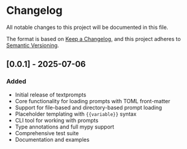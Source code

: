 # Changelog

All notable changes to this project will be documented in this file.

The format is based on [Keep a Changelog](https://keepachangelog.com/en/1.0.0/),
and this project adheres to [Semantic Versioning](https://semver.org/spec/v2.0.0.html).

## [0.0.1] - 2025-07-06

### Added
- Initial release of textprompts
- Core functionality for loading prompts with TOML front-matter
- Support for file-based and directory-based prompt loading
- Placeholder templating with `{{variable}}` syntax
- CLI tool for working with prompts
- Type annotations and full mypy support
- Comprehensive test suite
- Documentation and examples